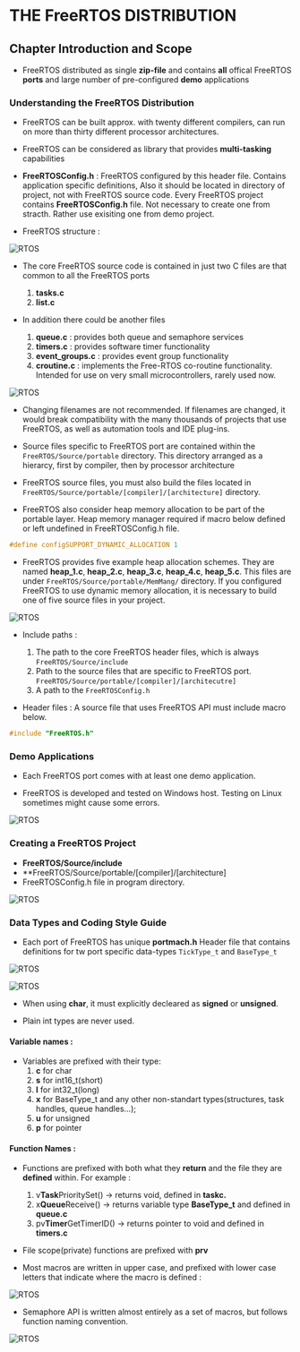 # THE FreeRTOS DISTRIBUTION

## Chapter Introduction and Scope
- FreeRTOS distributed as single **zip-file** and contains **all** offical FreeRTOS **ports** and large number of pre-configured **demo** applications

### Understanding the FreeRTOS Distribution
- FreeRTOS can be built approx. with twenty different compilers, can run on more than thirty different processor architectures.

- FreeRTOS can be considered as library that provides **multi-tasking** capabilities

- **FreeRTOSConfig.h** : FreeRTOS configured by this header file. Contains application specific definitions, Also it should be located in directory of project, not with FreeRTOS source code. Every FreeRTOS project contains **FreeRTOSConfig.h** file. Not necessary to create one from stracth. Rather use exisiting one from demo project.

- FreeRTOS structure :

![RTOS](..//Images/FreeRTOS_Structure.PNG)


- The core FreeRTOS source code is contained in just two C files are that common to all the FreeRTOS ports
    1. **tasks.c**
    2. **list.c**

- In addition there could be another files
    1. **queue.c**          : provides both queue and semaphore services
    2. **timers.c**         : provides software timer functionality
    3. **event_groups.c**   : provides event group functionality
    4. **croutine.c**       : implements the Free-RTOS co-routine functionality. Intended for use on very small microcontrollers, rarely used now.

![RTOS](..//Images/FreeRTOS_Tree.PNG)

- Changing filenames are not recommended. If filenames are changed, it would break compatibility with the many thousands of projects that use FreeRTOS, as well as automation tools and IDE plug-ins.

- Source files specific to FreeRTOS port are contained within the <code>FreeRTOS/Source/portable</code> directory. This directory arranged as a hierarcy, first by compiler, then by processor architecture

- FreeRTOS source files, you must also build the files located in <code>FreeRTOS/Source/portable/[compiler]/[architecture]</code> directory.

- FreeRTOS also consider heap memory allocation to be part of the portable layer.  Heap memory manager required if macro below defined or left undefined in FreeRTOSConfig.h file.
``` C
#define configSUPPORT_DYNAMIC_ALLOCATION 1
```

- FreeRTOS provides five example heap allocation schemes. They are named **heap_1.c**, **heap_2.c**, **heap_3.c**, **heap_4.c**, **heap_5.c**. This files are under <code>FreeRTOS/Source/portable/MemMang/</code> directory. If you configured FreeRTOS to use dynamic memory allocation, it is necessary to build one of five source files in your project.

![RTOS](..//Images/FreeRTOS_Port_Specific.PNG)

- Include paths : 
    1. The path to the core FreeRTOS header files, which is always <code>FreeRTOS/Source/include</code>
    2. Path to the source files that are specific to FreeRTOS port. <code>FreeRTOS/Source/portable/[compiler]/[architecutre]</code>
    3. A path to the <code>FreeRTOSConfig.h</code>

- Header files : A source file that uses FreeRTOS API must include macro below.
``` C
#include "FreeRTOS.h"
```

### Demo Applications
- Each FreeRTOS port comes with at least one demo application.

- FreeRTOS is developed and tested on Windows host. Testing on Linux sometimes might cause some errors.

![RTOS](..//Images/FreeRTOS_Demo_Hierarchy.PNG)


### Creating a FreeRTOS Project
- **FreeRTOS/Source/include**
- **FreeRTOS/Source/portable/[compiler]/[architecture]
- FreeRTOSConfig.h file in program directory.

![RTOS](..//Images/FreeRTOS_File_Structure.PNG)

### Data Types and Coding Style Guide
- Each port of FreeRTOS has unique **portmach.h** Header file that contains definitions for tw port specific data-types <code>TickType_t</code> and <code>BaseType_t</code>

![RTOS](..//Images/FreeRTOS_TickType_t.PNG)

![RTOS](..//Images/FreeRTOS_Base_Type_t.PNG)

- When using **char**, it must explicitly decleared as **signed** or **unsigned**. 

- Plain int types are never used.

#### Variable names :
- Variables are prefixed with their type: 
    1. **c** for char
    2. **s** for int16_t(short)
    3. **l** for int32_t(long)
    4. **x** for BaseType_t and any other non-standart types(structures, task handles, queue handles...);
    5. **u** for unsigned
    6. **p** for pointer

#### Function Names :
- Functions are prefixed with both what they **return** and the file they are **defined** within. For example :
    1. v**Task**PrioritySet()   -> returns void, defined in **taskc.**
    2. x**Queue**Receive()      -> returns variable type **BaseType_t** and defined in **queue.c**
    3. pv**Timer**GetTimerID()  -> returns pointer to void and defined in **timers.c**

- File scope(private) functions are prefixed with **prv**

- Most macros are written in upper case, and prefixed with lower case letters that indicate where the macro is defined :

![RTOS](..//Images/FreeRTOS_Macro_Prefixes.PNG)

- Semaphore API is written almost entirely as a set of macros, but follows function naming convention.

![RTOS](..//Images/FreeRTOS_Common_Macros.PNG)
